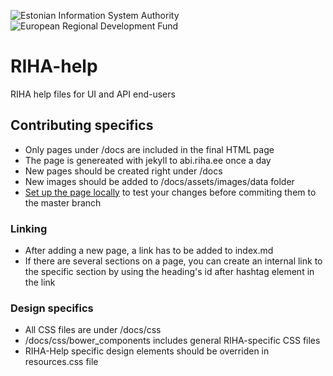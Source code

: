 ![Estonian Information System Authority](https://github.com/e-gov/RIHA-Frontend/raw/master/logo/gov-CVI/lions.png "Estonian Information System Authority") ![European Regional Development Fund](https://github.com/e-gov/RIHA-Frontend/raw/master/logo/EU/EU.png "European Regional Development Fund")

# RIHA-help

RIHA help files for UI and API end-users


## Contributing specifics

- Only pages under /docs are included in the final HTML page
- The page is genereated with jekyll to abi.riha.ee once a day
- New pages should be created right under /docs
- New images should be added to /docs/assets/images/data folder
- [Set up the page locally](https://help.github.com/articles/setting-up-your-github-pages-site-locally-with-jekyll/) to test your changes before commiting them to the master branch

### Linking

- After adding a new page, a link has to be added to index.md
- If there are several sections on a page, you can create an internal link to the specific section by using the heading's id after hashtag element in the link


### Design specifics

- All CSS files are under /docs/css
- /docs/css/bower_components includes general RIHA-specific CSS files
- RIHA-Help specific design elements should be overriden in resources.css file